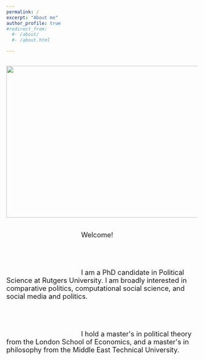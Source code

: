 ```yaml
---
permalink: /
excerpt: "About me"
author_profile: true
#redirect_from: 
  #- /about/
  #- /about.html

---
```


<br /> 

<center>

<img src="header.jpg" width="1550" height="400">

</center>

<br/>
<font size="4">

&ensp; &ensp; &ensp; &ensp; &ensp; &ensp; &ensp; &ensp; &ensp; &ensp; &ensp; &ensp; &ensp; &ensp; Welcome! 

<br/> <br/>

&ensp; &ensp; &ensp; &ensp; &ensp; &ensp; &ensp; &ensp; &ensp; &ensp; &ensp; &ensp; &ensp; &ensp; I am a PhD candidate in Political Science at Rutgers University. I am broadly interested in comparative politics, computational social science, and social media and politics.

<br/> <br/>

&ensp; &ensp; &ensp; &ensp; &ensp; &ensp; &ensp; &ensp; &ensp; &ensp; &ensp; &ensp; &ensp; &ensp; I hold a master's in political theory from the London School of Economics, and a master's in philosophy from the Middle East Technical University. 

<br /> <br /> <br />
